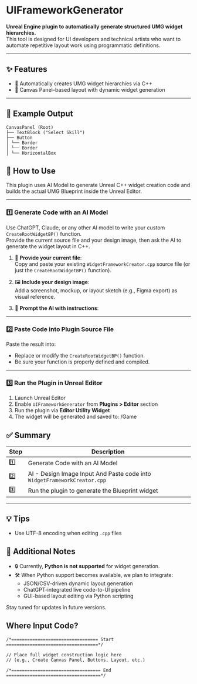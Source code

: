 # UIFrameworkGenerator

**Unreal Engine plugin to automatically generate structured UMG widget hierarchies.**  
This tool is designed for UI developers and technical artists who want to automate repetitive layout work using programmatic definitions.

---

## ✨ Features

- 🧱 Automatically creates UMG widget hierarchies via C++
- 🎯 Canvas Panel–based layout with dynamic widget generation

---

## 📂 Example Output
```
CanvasPanel (Root) 
├── TextBlock ("Select Skill")
├── Button
│ └── Border
│ └── Border
│ └── HorizontalBox
```
## 🧠 How to Use

This plugin uses AI Model to generate Unreal C++ widget creation code and builds the actual UMG Blueprint inside the Unreal Editor.

---

### 1️⃣ Generate Code with an AI Model

Use ChatGPT, Claude, or any other AI model to write your custom `CreateRootWidgetBP()` function.  
Provide the current source file and your design image, then ask the AI to generate the widget layout in C++.

1. 🧾 **Provide your current file**:  
   Copy and paste your existing `WidgetFrameworkCreator.cpp` source file (or just the `CreateRootWidgetBP()` function).

2. 🖼️ **Include your design image**:  
   Add a screenshot, mockup, or layout sketch (e.g., Figma export) as visual reference.

3. 💬 **Prompt the AI with instructions**:

---

### 2️⃣ Paste Code into Plugin Source File

Paste the result into:
- Replace or modify the `CreateRootWidgetBP()` function.
- Be sure your function is properly defined and compiled.

---

### 3️⃣ Run the Plugin in Unreal Editor

1. Launch Unreal Editor
2. Enable `UIFrameworkGenerator` from **Plugins > Editor** section
3. Run the plugin via **Editor Utility Widget**
4. The widget will be generated and saved to: /Game


## ✅ Summary

| Step | Description |
|------|-------------|
| 1️⃣  | Generate Code with an AI Model |
| 2️⃣  | AI -  Design Image Input And Paste code into `WidgetFrameworkCreator.cpp` |
| 3️⃣  | Run the plugin to generate the Blueprint widget |

---

## 💡 Tips

- Use UTF-8 encoding when editing `.cpp` files

## 📌 Additional Notes

- 🔒 Currently, **Python is not supported** for widget generation.
- 🛠️ When Python support becomes available, we plan to integrate:
  - JSON/CSV-driven dynamic layout generation
  - ChatGPT-integrated live code-to-UI pipeline
  - GUI-based layout editing via Python scripting

Stay tuned for updates in future versions.

## Where Input Code?

    /*================================= Start ===================================*/

    // Place full widget construction logic here
    // (e.g., Create Canvas Panel, Buttons, Layout, etc.)

    /*================================== End ====================================*/
